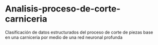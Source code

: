 # Analisis-proceso-de-corte-carniceria
Clasificación de datos estructurados del proceso de corte de piezas base en una carniceria por medio de una red neuronal profunda 
